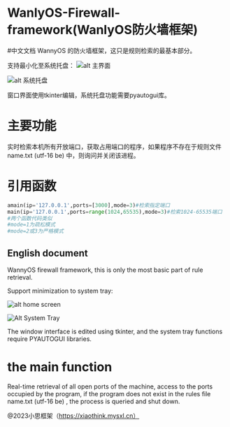 WanlyOS-Firewall-framework(WanlyOS防火墙框架)
==========================
#中文文档
WannyOS 的防火墙框架，这只是规则检索的最基本部分。

支持最小化至系统托盘：
![alt 主界面](https://4147093qp2.imdo.co/bbb.png)

![alt 系统托盘](https://4147093qp2.imdo.co/aaa.png)

窗口界面使用tkinter编辑，系统托盘功能需要pyautogui库。


# 主要功能
实时检索本机所有开放端口，获取占用端口的程序，如果程序不存在于规则文件name.txt (utf-16 be) 中，则询问并关闭该进程。

# 引用函数
```python
amain(ip='127.0.0.1',ports=[3000],mode=3)#检索指定端口
main(ip='127.0.0.1',ports=range(1024,65535),mode=3)#检索1024-65535端口
#两个函数代码类似
#mode=1为疏松模式
#mode=2或3为严格模式
```

English document
----------------
WannyOS firewall framework, this is only the most basic part of rule retrieval.

Support minimization to system tray:

![ alt home screen ](https://4147093qp2.imdo.co/bbb.png )

![ Alt System Tray ](https://4147093qp2.imdo.co/aaa.png )

The window interface is edited using tkinter, and the system tray functions require PYAUTOGUI libraries.

# the main function

Real-time retrieval of all open ports of the machine, access to the ports occupied by the program, if the program does not exist in the rules file name.txt (utf-16 be) , the process is queried and shut down.



@2023小思框架（https://xiaothink.mysxl.cn）
